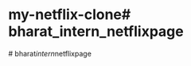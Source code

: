 # my-netflix-clone# bharat_intern_netflixpage
#   b h a r a t _ i n t e r n _ n e t f l i x p a g e  
 